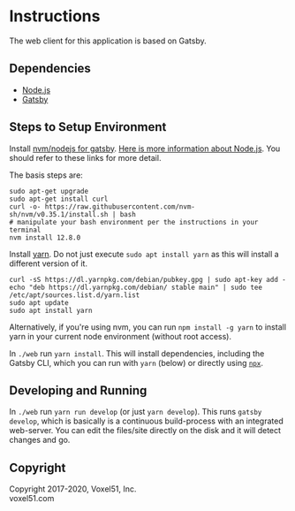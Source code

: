 # Instructions

The web client for this application is based on Gatsby.


## Dependencies

- [Node.js](https://nodejs.org)
- [Gatsby](https://www.gatsbyjs.org/)


## Steps to Setup Environment

Install [nvm/nodejs for gatsby](https://www.gatsbyjs.org/tutorial/part-zero/).
[Here is more information about Node.js](https://medium.com/stackfame/how-to-update-node-js-to-latest-version-linux-ubuntu-osx-windows-others-105749e90040).
You should refer to these links for more detail.

The basis steps are:

```
sudo apt-get upgrade
sudo apt-get install curl
curl -o- https://raw.githubusercontent.com/nvm-sh/nvm/v0.35.1/install.sh | bash
# manipulate your bash environment per the instructions in your terminal
nvm install 12.8.0
```

Install [yarn](https://classic.yarnpkg.com/en/docs/install/#debian-stable).
Do not just execute `sudo apt install yarn` as this will install a different
version of it.

```
curl -sS https://dl.yarnpkg.com/debian/pubkey.gpg | sudo apt-key add -
echo "deb https://dl.yarnpkg.com/debian/ stable main" | sudo tee /etc/apt/sources.list.d/yarn.list
sudo apt update
sudo apt install yarn
```

Alternatively, if you're using nvm, you can run `npm install -g yarn` to
install yarn in your current node environment (without root access).

In `./web` run `yarn install`. This will install dependencies, including the
Gatsby CLI, which you can run with `yarn` (below) or directly using
[`npx`](https://www.npmjs.com/package/npx).


## Developing and Running

In `./web` run `yarn run develop` (or just `yarn develop`). This runs
`gatsby develop`, which is basically is a continuous build-process with an
integrated web-server. You can edit the files/site directly on the disk and it
will detect changes and go.


## Copyright

Copyright 2017-2020, Voxel51, Inc.<br>
voxel51.com
